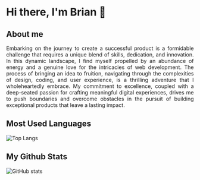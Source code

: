 # Hi there, I'm Brian 👋

## About me
<p align="justify">Embarking on the journey to create a successful product is a formidable challenge that requires a unique blend of skills, dedication, and innovation. In this dynamic landscape, I find myself propelled by an abundance of energy and a genuine love for the intricacies of web development. The process of bringing an idea to fruition, navigating through the complexities of design, coding, and user experience, is a thrilling adventure that I wholeheartedly embrace. My commitment to excellence, coupled with a deep-seated passion for crafting meaningful digital experiences, drives me to push boundaries and overcome obstacles in the pursuit of building exceptional products that leave a lasting impact.</p>

## Most Used Languages
![Top Langs](https://github-readme-stats.vercel.app/api/top-langs/?username=brimar3003&theme=radical)

## My Github Stats
![GitHub stats](https://github-readme-stats.vercel.app/api?username=brimar3003&show_icons=true&theme=radical)

